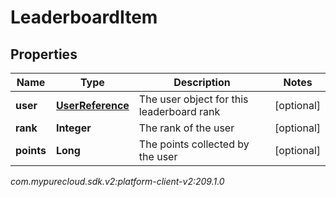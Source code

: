 # LeaderboardItem


## Properties

| Name | Type | Description | Notes |
| ------------ | ------------- | ------------- | ------------- |
| **user** | [**UserReference**](UserReference) | The user object for this leaderboard rank |  [optional] |
| **rank** | **Integer** | The rank of the user |  [optional] |
| **points** | **Long** | The points collected by the user |  [optional] |




_com.mypurecloud.sdk.v2:platform-client-v2:209.1.0_
